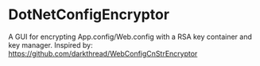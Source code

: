 # DotNetConfigEncryptor
A GUI for encrypting App.config/Web.config with a RSA key container and key manager. Inspired by: https://github.com/darkthread/WebConfigCnStrEncryptor
